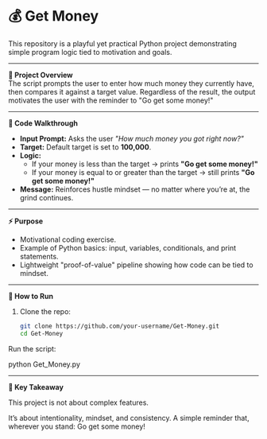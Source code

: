 # 💰 Get Money

This repository is a playful yet practical Python project demonstrating simple program logic tied to motivation and goals.

---

**📌 Project Overview**  
The script prompts the user to enter how much money they currently have, then compares it against a target value. Regardless of the result, the output motivates the user with the reminder to "Go get some money!"

---

**📝 Code Walkthrough**  
- **Input Prompt:** Asks the user *"How much money you got right now?"*  
- **Target:** Default target is set to **100,000**.  
- **Logic:**  
  - If your money is less than the target → prints **"Go get some money!"**  
  - If your money is equal to or greater than the target → still prints **"Go get some money!"**  
- **Message:** Reinforces hustle mindset — no matter where you’re at, the grind continues.

---

**⚡ Purpose**  
- Motivational coding exercise.  
- Example of Python basics: input, variables, conditionals, and print statements.  
- Lightweight "proof-of-value" pipeline showing how code can be tied to mindset.

---

**🚀 How to Run**  
1. Clone the repo:  
   ```bash
   git clone https://github.com/your-username/Get-Money.git
   cd Get-Money

Run the script:

python Get_Money.py

---
**🎯 Key Takeaway**

This project is not about complex features.

It’s about intentionality, mindset, and consistency. A simple reminder that, wherever you stand:
Go get some money!
